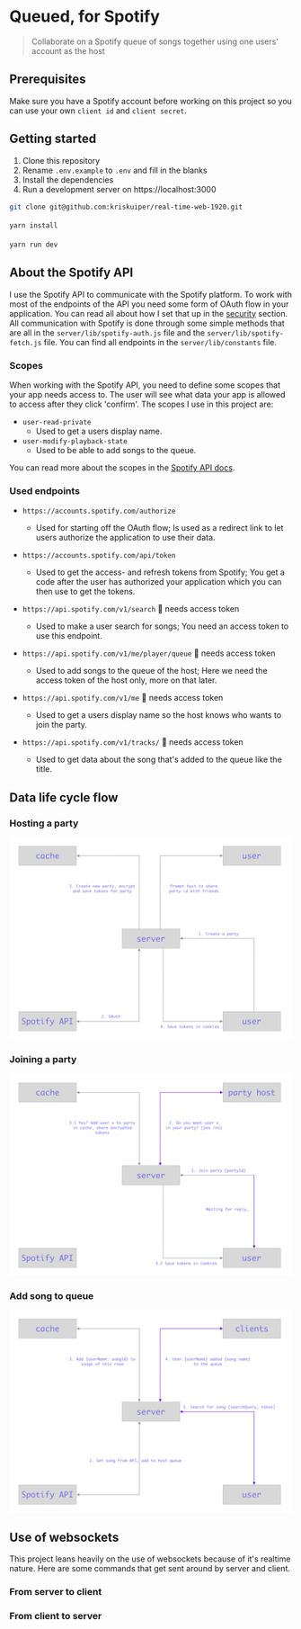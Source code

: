 # Queued, for Spotify
> Collaborate on a Spotify queue of songs together using one users' account as the host

## Prerequisites
Make sure you have a Spotify account before working on this project so you can use your own `client id` and `client secret`.

## Getting started
1. Clone this repository
2. Rename `.env.example` to `.env` and fill in the blanks
3. Install the dependencies
4. Run a development server on https://localhost:3000

```bash
git clone git@github.com:kriskuiper/real-time-web-1920.git

yarn install

yarn run dev
```

## About the Spotify API
I use the Spotify API to communicate with the Spotify platform. To work with most of the endpoints of the API you need some form of OAuth flow in your application. You can read all about how I set that up in the [security](#security) section. All communication with Spotify is done through some simple methods that are all in the `server/lib/spotify-auth.js` file and the `server/lib/spotify-fetch.js` file. You can find all endpoints in the `server/lib/constants` file.

### Scopes
When working with the Spotify API, you need to define some scopes that your app needs access to. The user will see what data your app is allowed to access after they click 'confirm'. The scopes I use in this project are:
- `user-read-private`
	- Used to get a users display name.
- `user-modify-playback-state`
	- Used to be able to add songs to the queue.

You can read more about the scopes in the [Spotify API docs](https://developer.spotify.com/documentation/general/guides/scopes/).

### Used endpoints
- `https://accounts.spotify.com/authorize`
	- Used for starting off the OAuth flow; Is used as a redirect link to let users authorize the application to use their data.

- `https://accounts.spotify.com/api/token`
	- Used to get the access- and refresh tokens from Spotify; You get a code after the user has authorized your application which you can then use to get the tokens.

- `https://api.spotify.com/v1/search` :key: needs access token
	- Used to make a user search for songs; You need an access token to use this endpoint.

- `https://api.spotify.com/v1/me/player/queue` :key: needs access token
	- Used to add songs to the queue of the host; Here we need the access token of the host only, more on that later.

- `https://api.spotify.com/v1/me` :key: needs access token
	- Used to get a users display name so the host knows who wants to join the party.

- `https://api.spotify.com/v1/tracks/` :key: needs access token
	- Used to get data about the song that's added to the queue like the title.


## Data life cycle flow
### Hosting a party
![Hosting a party life cycle](assets/hosting-a-party.png)

### Joining a party
![Joining a party](assets/joining-a-party.png)

### Add song to queue
![Add song to queue](assets/add-song-to-queue.png)

## Use of websockets
This project leans heavily on the use of websockets because of it's realtime nature. Here are some commands that get sent around by server and client.

### From server to client
<!-- Some info -->

### From client to server
<!-- Some more info -->
